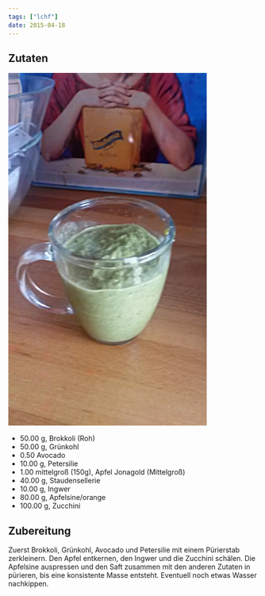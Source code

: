 ```yaml
---
tags: ["lchf"]
date: 2015-04-18
---
```


## Zutaten
![](../uploads/gruener-ballaststoff-smoothie.jpg)

-    50.00 g, Brokkoli (Roh)
-    50.00 g, Grünkohl
-    0.50 Avocado
-    10.00 g, Petersilie
-    1.00 mittelgroß (150g), Apfel Jonagold (Mittelgroß)
-    40.00 g, Staudensellerie
-    10.00 g, Ingwer
-    80.00 g, Apfelsine/orange
-    100.00 g, Zucchini

## Zubereitung

Zuerst Brokkoli, Grünkohl, Avocado  und Petersilie mit einem Pürierstab zerkleinern. Den Apfel entkernen, den Ingwer und die Zucchini schälen. Die Apfelsine auspressen und den Saft zusammen mit den anderen Zutaten in pürieren, bis eine konsistente Masse entsteht. Eventuell noch etwas Wasser nachkippen.
